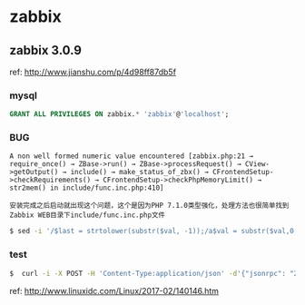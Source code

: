 # zabbix

## zabbix 3.0.9

ref: http://www.jianshu.com/p/4d98ff87db5f

### mysql

```sql
GRANT ALL PRIVILEGES ON zabbix.* 'zabbix'@'localhost';
```

### BUG

```log
A non well formed numeric value encountered [zabbix.php:21 → require_once() → ZBase->run() → ZBase->processRequest() → CView->getOutput() → include() → make_status_of_zbx() → CFrontendSetup->checkRequirements() → CFrontendSetup->checkPhpMemoryLimit() → str2mem() in include/func.inc.php:410]
```

    安装完成之后启动就出现这个问题，这个是因为PHP 7.1.0类型强化，处理方法也很简单找到Zabbix WEB目录下include/func.inc.php文件

```sh
$ sed -i '/$last = strtolower(substr($val, -1));/a$val = substr($val,0,-1);' /var/www/zabbix/include/func.inc.php
```

### test

```sh
$  curl -i -X POST -H 'Content-Type:application/json' -d'{"jsonrpc": "2.0","method":"user.login","params":{"user":"Admin","password":"zabbix"},"auth": null,"id":0}' http://192.168.1.88/zabbix/api_jsonrpc.php
```

ref: http://www.linuxidc.com/Linux/2017-02/140146.htm

